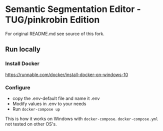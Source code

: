 # Semantic Segmentation Editor - TUG/pinkrobin Edition
For original README.md see source of this fork.

## Run locally
### Install Docker
https://runnable.com/docker/install-docker-on-windows-10
### Configure
* copy the .env-default file and name it .env
* Modify values in .env to your needs
* Run `docker-compose up`

This is how it works on Windows with `docker-compose`.
`docker-compose.yml` not tested on other OS's.